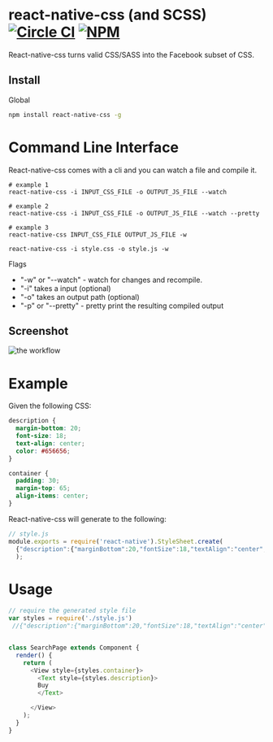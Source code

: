 # react-native-css (and SCSS) [![Circle CI](https://circleci.com/gh/sabeurthabti/react-native-css.svg?style=svg&circle-token=a140907997e6a37c6c5ec75f04e8150cef049ff6)](https://circleci.com/gh/sabeurthabti/react-native-css) [![NPM](https://img.shields.io/npm/dm/react-native-css.svg?style=flat-square)](https://www.npmjs.com/package/react-native-css)

 React-native-css turns valid CSS/SASS into the Facebook subset of CSS.

## Install

Global

```bash
npm install react-native-css -g
```

# Command Line Interface

React-native-css comes with a cli and you can watch a file and compile it.

``` shell
# example 1
react-native-css -i INPUT_CSS_FILE -o OUTPUT_JS_FILE --watch
```

``` shell
# example 2
react-native-css -i INPUT_CSS_FILE -o OUTPUT_JS_FILE --watch --pretty
```

``` shell
# example 3
react-native-css INPUT_CSS_FILE OUTPUT_JS_FILE -w
```

``` shell
react-native-css -i style.css -o style.js -w
```

Flags
- "-w" or "--watch" - watch for changes and recompile.
- "-i" takes a input (optional)
- "-o" takes an output path (optional)
- "-p" or "--pretty" - pretty print the resulting compiled output

## Screenshot

![the workflow](http://i.imgur.com/i2OdwiY.png)

# Example

Given the following CSS:

``` css
description {
  margin-bottom: 20;
  font-size: 18;
  text-align: center;
  color: #656656;
}

container {
  padding: 30;
  margin-top: 65;
  align-items: center;
}

```

React-native-css will generate to the following:

``` javascript
// style.js
module.exports = require('react-native').StyleSheet.create(
  {"description":{"marginBottom":20,"fontSize":18,"textAlign":"center","color":"#656656"},"container":{"padding":30,"marginTop":65,"alignItems":"center"}}
  );
```

# Usage
```js
// require the generated style file
var styles = require('./style.js')
 //{"description":{"marginBottom":20,"fontSize":18,"textAlign":"center","color":"#656656"},"container":{"padding":30,"marginTop":65,"alignItems":"center"}}


class SearchPage extends Component {
  render() {
    return (
      <View style={styles.container}>
        <Text style={styles.description}>
        Buy
        </Text>

      </View>
    );
  }
}

```
